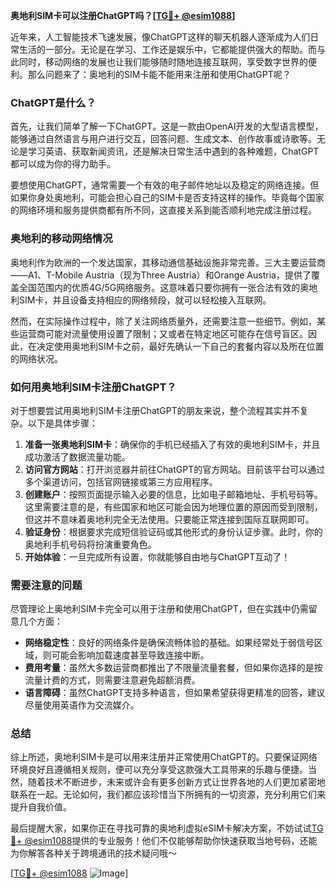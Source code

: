 **奥地利SIM卡可以注册ChatGPT吗？[[TG💪+ @esim1088](https://t.me/s/esim1088)]**

近年来，人工智能技术飞速发展，像ChatGPT这样的聊天机器人逐渐成为人们日常生活的一部分。无论是在学习、工作还是娱乐中，它都能提供强大的帮助。而与此同时，移动网络的发展也让我们能够随时随地连接互联网，享受数字世界的便利。那么问题来了：奥地利的SIM卡能不能用来注册和使用ChatGPT呢？

### ChatGPT是什么？
首先，让我们简单了解一下ChatGPT。这是一款由OpenAI开发的大型语言模型，能够通过自然语言与用户进行交互，回答问题、生成文本、创作故事或诗歌等。无论是学习英语、获取新闻资讯，还是解决日常生活中遇到的各种难题，ChatGPT都可以成为你的得力助手。

要想使用ChatGPT，通常需要一个有效的电子邮件地址以及稳定的网络连接。但如果你身处奥地利，可能会担心自己的SIM卡是否支持这样的操作。毕竟每个国家的网络环境和服务提供商都有所不同，这直接关系到能否顺利地完成注册过程。

### 奥地利的移动网络情况
奥地利作为欧洲的一个发达国家，其移动通信基础设施非常完善。三大主要运营商——A1、T-Mobile Austria（现为Three Austria）和Orange Austria，提供了覆盖全国范围内的优质4G/5G网络服务。这意味着只要你拥有一张合法有效的奥地利SIM卡，并且设备支持相应的网络频段，就可以轻松接入互联网。

然而，在实际操作过程中，除了关注网络质量外，还需要注意一些细节。例如，某些运营商可能对流量使用设置了限制；又或者在特定地区可能存在信号盲区。因此，在决定使用奥地利SIM卡之前，最好先确认一下自己的套餐内容以及所在位置的网络状况。

### 如何用奥地利SIM卡注册ChatGPT？
对于想要尝试用奥地利SIM卡注册ChatGPT的朋友来说，整个流程其实并不复杂。以下是具体步骤：

1. **准备一张奥地利SIM卡**：确保你的手机已经插入了有效的奥地利SIM卡，并且成功激活了数据流量功能。
2. **访问官方网站**：打开浏览器并前往ChatGPT的官方网站。目前该平台可以通过多个渠道访问，包括官网链接或第三方应用程序。
3. **创建账户**：按照页面提示输入必要的信息，比如电子邮箱地址、手机号码等。这里需要注意的是，有些国家和地区可能会因为地理位置的原因而受到限制，但这并不意味着奥地利完全无法使用。只要能正常连接到国际互联网即可。
4. **验证身份**：根据要求完成短信验证码或其他形式的身份认证步骤。此时，你的奥地利手机号码将扮演重要角色。
5. **开始体验**：一旦完成所有设置，你就能够自由地与ChatGPT互动了！

### 需要注意的问题
尽管理论上奥地利SIM卡完全可以用于注册和使用ChatGPT，但在实践中仍需留意几个方面：
- **网络稳定性**：良好的网络条件是确保流畅体验的基础。如果经常处于弱信号区域，则可能会影响加载速度甚至导致连接中断。
- **费用考量**：虽然大多数运营商都推出了不限量流量套餐，但如果你选择的是按流量计费的方式，则需要注意避免超额消费。
- **语言障碍**：虽然ChatGPT支持多种语言，但如果希望获得更精准的回答，建议尽量使用英语作为交流媒介。

### 总结
综上所述，奥地利SIM卡是可以用来注册并正常使用ChatGPT的。只要保证网络环境良好且遵循相关规则，便可以充分享受这款强大工具带来的乐趣与便捷。当然，随着技术不断进步，未来或许会有更多创新方式让世界各地的人们更加紧密地联系在一起。无论如何，我们都应该珍惜当下所拥有的一切资源，充分利用它们来提升自我价值。

最后提醒大家，如果你正在寻找可靠的奥地利虚拟eSIM卡解决方案，不妨试试[TG💪+ @esim1088](https://t.me/s/esim1088)提供的专业服务！他们不仅能够帮助你快速获取当地号码，还能为你解答各种关于跨境通讯的技术疑问哦～

[[TG💪+ @esim1088](https://t.me/s/esim1088) ![Image](https://i.postimg.cc/4NQfJmqS/Snipaste-2025-05-13-00-14-12.png)]